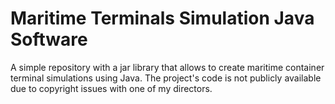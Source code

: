 # Maritime Terminals Simulation Java Software
A simple repository with a jar library that allows to create maritime container terminal simulations using Java. The project's code is not publicly available due to copyright issues with one of my directors.
